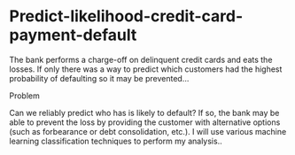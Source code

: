 # Predict-likelihood-credit-card-payment-default
The bank performs a charge-off on delinquent credit cards and eats the losses. If only there was a way to predict which customers had the highest probability of defaulting so it may be prevented…

Problem

Can we reliably predict who has is likely to default? If so, the bank may be able to prevent the loss by providing the customer with alternative options (such as forbearance or debt consolidation, etc.). I will use various machine learning classification techniques to perform my analysis..
